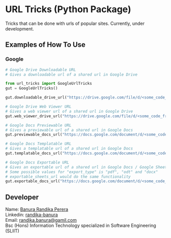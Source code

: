 # URL Tricks (Python Package)

Tricks that can be done with urls of popular sites. Currently, under development.

## Examples of How To Use

### Google

```python
# Google Drive Downloadable URL
# Gives a downloadable url of a shared url in Google Drive

from url_tricks import GoogleUrlTricks
gut = GoogleUrlTricks()

gut.downloadable_drive_url("https://drive.google.com/file/d/<some_code_from_google_drive>/view?usp=sharing"

# Google Drive Web Viewer URL
# Gives a web viewer url of a shared url in Google Drive
gut.web_viewer_drive_url("https://drive.google.com/file/d/<some_code_from_google_drive>/view?usp=sharing"

# Google Docs Previewable URL
# Gives a previewable url of a shared url in Google Docs
gut.previewable_docs_url("https://docs.google.com/document/d/<some_code_from_google_docs>/edit")

# Google Docs Templatable URL
# Gives a templatable url of a shared url in Google Docs
gut.templatable_docs_url("https://docs.google.com/document/d/<some_code_from_google_docs>/edit")

# Google Docs Exportable URL
# Gives an exportable url of a shared url in Google Docs / Google Sheets
# Some possible values for "export_type" is "pdf", "odt" and "docx"
# exportable_sheets_url would do the same functionality
gut.exportable_docs_url("https://docs.google.com/document/d/<some_code_from_google_docs>/edit", "odt")
```

## Developer

Name: [Banura Randika Perera](https://github.com/randikabanura) <br/>
Linkedin: [randika-banura](https://www.linkedin.com/in/randika-banura/) <br/>
Email: [randika.banura@gamil.com](mailto:randika.banura@gamil.com) <br/>
Bsc (Hons) Information Technology specialized in Software Engineering (SLIIT) <br/>